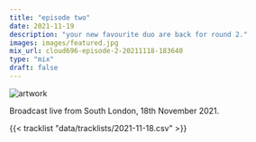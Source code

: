 ```yaml
---
title: "episode two"
date: 2021-11-19
description: "your new favourite duo are back for round 2."
images: images/featured.jpg
mix_url: cloud696-episode-2-20211118-183640
type: "mix"
draft: false
---
```


![artwork](images/featured.jpg)

Broadcast live from South London, 18th November 2021.

{{< tracklist "data/tracklists/2021-11-18.csv" >}}
